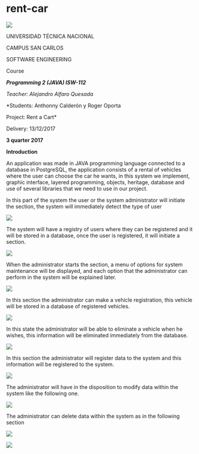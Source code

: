 # rent-car

![](https://user-images.githubusercontent.com/31899798/133910738-7128ae86-72a0-4dd0-8f9c-ae761abdcb27.png)
 
 ﻿UNIVERSIDAD TÉCNICA NACIONAL
  
 CAMPUS SAN CARLOS  

 SOFTWARE ENGINEERING 

Course

***Programming 2 (JAVA) ISW-112***

*Teacher: Alejandro Alfaro Quesada*

*Students: Anthonny Calderón y Roger Oporta 

Project: Rent a Cart* 

Delivery: 13/12/2017 

**3 quarter 2017**  

**Introduction** 

An application was made in JAVA programming language connected to a database in PostgreSQL, the application consists of a rental of vehicles where the user can choose the car he wants, in this system we implement, graphic interface, layered programming, objects, heritage, database and use of several libraries that we need to use in our project. 

In this part of the system the user or the system administrator will initiate the section, the system will immediately detect the type of user 

![](https://user-images.githubusercontent.com/31899798/133910749-571dd07c-7384-47c2-b44f-7b3122e1e61a.jpeg)

The system will have a registry of users where they can be registered and it will be stored in a database, once the user is registered, it will initiate a section. 

![](https://user-images.githubusercontent.com/31899798/133910756-310a13b3-4c71-4078-801f-f7875a53206e.jpeg)

When the administrator starts the section, a menu of options for system maintenance will be displayed, and each option that the administrator can perform in the system will be explained later. 

![](https://user-images.githubusercontent.com/31899798/133910943-059baa6f-8c4d-41b7-821f-d71309acff28.jpeg)

In this section the administrator can make a vehicle registration, this vehicle will be stored in a database of registered vehicles. 

![](https://user-images.githubusercontent.com/31899798/133910951-c7b9e09f-7988-4fcf-948a-bb293d075796.jpeg)

In this state the administrator will be able to eliminate a vehicle when he wishes, this information will be eliminated immediately from the database. 

![](https://user-images.githubusercontent.com/31899798/133910953-52a54684-7de6-4293-b8f3-72b8167318f8.jpeg)

In this section the administrator will register data to the system and this information will be registered to the system. 

![](https://user-images.githubusercontent.com/31899798/133910963-437c55d4-743f-4c78-bbc0-9d5cabc8fd27.jpeg)

The administrator will have in the disposition to modify data within the system like the following one.

![](https://user-images.githubusercontent.com/31899798/133910984-38ffb27e-c935-4d13-8de3-5689e0f52a40.png)

The administrator can delete data within the system as in the following section 

![](https://user-images.githubusercontent.com/31899798/133910988-5c44aa89-99bc-4902-a2d2-fddd467318e8.jpeg)

![](https://user-images.githubusercontent.com/31899798/133910991-af62f5a1-c566-48e6-8793-b2cb77a358f0.png)
